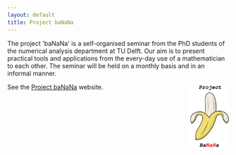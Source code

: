 ```yaml
---
layout: default
title: Project baNaNa
---
```


The project 'baNaNa' is a self-organised seminar from the PhD students of the numerical analysis department at TU Delft. Our aim is to present practical tools and applications from the every-day use of a mathematician to each other. The seminar will be held on a monthly basis and in an informal manner.

See the [Project baNaNa] website. <a href="http://projectbanana.github.io" target = "_blank"> <img align="right" src="images/banana_logo.png" height="150" /> </a>


[Project baNaNa]: http://projectbanana.github.io
